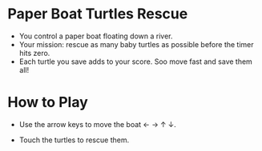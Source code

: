 # Paper Boat Turtles Rescue

- You control a paper boat floating down a river.
- Your mission: rescue as many baby turtles as possible before the timer hits zero.
- Each turtle you save adds to your score. Soo move fast and save them all!

# How to Play

- Use the arrow keys to move the boat ← → ↑ ↓.

- Touch the turtles to rescue them.


